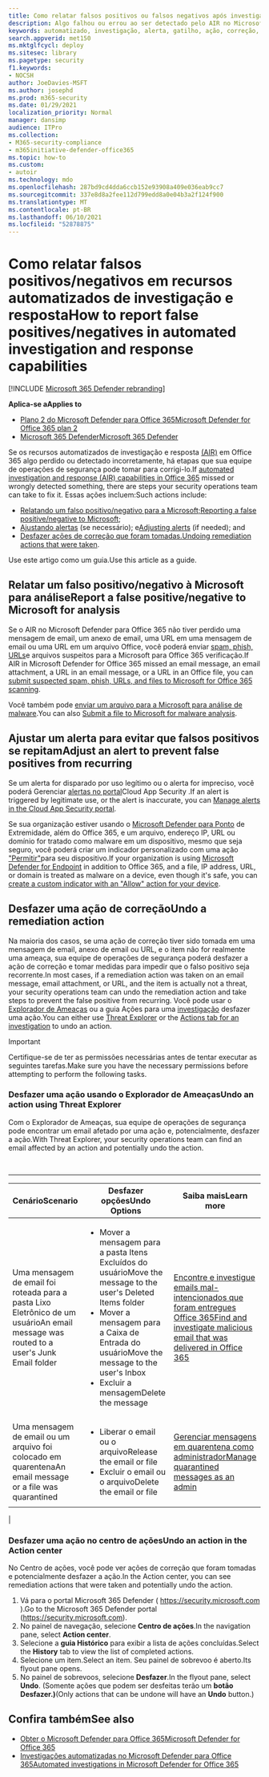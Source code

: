 ```yaml
---
title: Como relatar falsos positivos ou falsos negativos após investigação automatizada no Microsoft Defender para Office 365
description: Algo falhou ou errou ao ser detectado pelo AIR no Microsoft Defender para Office 365? Saiba como enviar falsos positivos ou falsos negativos à Microsoft para análise.
keywords: automatizado, investigação, alerta, gatilho, ação, correção, falso positivo, falso negativo
search.appverid: met150
ms.mktglfcycl: deploy
ms.sitesec: library
ms.pagetype: security
f1.keywords:
- NOCSH
author: JoeDavies-MSFT
ms.author: josephd
ms.prod: m365-security
ms.date: 01/29/2021
localization_priority: Normal
manager: dansimp
audience: ITPro
ms.collection:
- M365-security-compliance
- m365initiative-defender-office365
ms.topic: how-to
ms.custom:
- autoir
ms.technology: mdo
ms.openlocfilehash: 287bd9cd4dda6ccb152e93908a409e036eab9cc7
ms.sourcegitcommit: 337e8d8a2fee112d799edd8a0e04b3a2f124f900
ms.translationtype: MT
ms.contentlocale: pt-BR
ms.lasthandoff: 06/10/2021
ms.locfileid: "52878875"
---
```

# <a name="how-to-report-false-positivesnegatives-in-automated-investigation-and-response-capabilities"></a><span data-ttu-id="9bbf2-105">Como relatar falsos positivos/negativos em recursos automatizados de investigação e resposta</span><span class="sxs-lookup"><span data-stu-id="9bbf2-105">How to report false positives/negatives in automated investigation and response capabilities</span></span>

[!INCLUDE [Microsoft 365 Defender rebranding](../includes/microsoft-defender-for-office.md)]

<span data-ttu-id="9bbf2-106">**Aplica-se a**</span><span class="sxs-lookup"><span data-stu-id="9bbf2-106">**Applies to**</span></span>
- [<span data-ttu-id="9bbf2-107">Plano 2 do Microsoft Defender para Office 365</span><span class="sxs-lookup"><span data-stu-id="9bbf2-107">Microsoft Defender for Office 365 plan 2</span></span>](defender-for-office-365.md)
- [<span data-ttu-id="9bbf2-108">Microsoft 365 Defender</span><span class="sxs-lookup"><span data-stu-id="9bbf2-108">Microsoft 365 Defender</span></span>](../defender/microsoft-365-defender.md)

<span data-ttu-id="9bbf2-109">Se os recursos automatizados de investigação e resposta [(AIR)](automated-investigation-response-office.md) em Office 365 algo perdido ou detectado incorretamente, há etapas que sua equipe de operações de segurança pode tomar para corrigi-lo.</span><span class="sxs-lookup"><span data-stu-id="9bbf2-109">If [automated investigation and response (AIR) capabilities in Office 365](automated-investigation-response-office.md) missed or wrongly detected something, there are steps your security operations team can take to fix it.</span></span> <span data-ttu-id="9bbf2-110">Essas ações incluem:</span><span class="sxs-lookup"><span data-stu-id="9bbf2-110">Such actions include:</span></span>

- <span data-ttu-id="9bbf2-111">[Relatando um falso positivo/negativo para a Microsoft;](#report-a-false-positivenegative-to-microsoft-for-analysis)</span><span class="sxs-lookup"><span data-stu-id="9bbf2-111">[Reporting a false positive/negative to Microsoft](#report-a-false-positivenegative-to-microsoft-for-analysis);</span></span>
- <span data-ttu-id="9bbf2-112">[Ajustando alertas](#adjust-an-alert-to-prevent-false-positives-from-recurring) (se necessário); e</span><span class="sxs-lookup"><span data-stu-id="9bbf2-112">[Adjusting alerts](#adjust-an-alert-to-prevent-false-positives-from-recurring) (if needed); and</span></span>
- <span data-ttu-id="9bbf2-113">[Desfazer ações de correção que foram tomadas.](#undo-a-remediation-action)</span><span class="sxs-lookup"><span data-stu-id="9bbf2-113">[Undoing remediation actions that were taken](#undo-a-remediation-action).</span></span>

<span data-ttu-id="9bbf2-114">Use este artigo como um guia.</span><span class="sxs-lookup"><span data-stu-id="9bbf2-114">Use this article as a guide.</span></span>

## <a name="report-a-false-positivenegative-to-microsoft-for-analysis"></a><span data-ttu-id="9bbf2-115">Relatar um falso positivo/negativo à Microsoft para análise</span><span class="sxs-lookup"><span data-stu-id="9bbf2-115">Report a false positive/negative to Microsoft for analysis</span></span>

<span data-ttu-id="9bbf2-116">Se o AIR no Microsoft Defender para Office 365 não tiver perdido uma mensagem de email, um anexo de email, uma URL em uma mensagem de email ou uma URL em um arquivo Office, você poderá enviar [spam, phish, URLs](admin-submission.md)e arquivos suspeitos para a Microsoft para Office 365 verificação.</span><span class="sxs-lookup"><span data-stu-id="9bbf2-116">If AIR in Microsoft Defender for Office 365 missed an email message, an email attachment, a URL in an email message, or a URL in an Office file, you can [submit suspected spam, phish, URLs, and files to Microsoft for Office 365 scanning](admin-submission.md).</span></span>

<span data-ttu-id="9bbf2-117">Você também pode [enviar um arquivo para a Microsoft para análise de malware](https://www.microsoft.com/wdsi/filesubmission).</span><span class="sxs-lookup"><span data-stu-id="9bbf2-117">You can also [Submit a file to Microsoft for malware analysis](https://www.microsoft.com/wdsi/filesubmission).</span></span>

## <a name="adjust-an-alert-to-prevent-false-positives-from-recurring"></a><span data-ttu-id="9bbf2-118">Ajustar um alerta para evitar que falsos positivos se repitam</span><span class="sxs-lookup"><span data-stu-id="9bbf2-118">Adjust an alert to prevent false positives from recurring</span></span>

<span data-ttu-id="9bbf2-119">Se um alerta for disparado por uso legítimo ou o alerta for impreciso, você poderá Gerenciar [alertas no portal](/cloud-app-security/managing-alerts)Cloud App Security .</span><span class="sxs-lookup"><span data-stu-id="9bbf2-119">If an alert is triggered by legitimate use, or the alert is inaccurate, you can [Manage alerts in the Cloud App Security portal](/cloud-app-security/managing-alerts).</span></span>

<span data-ttu-id="9bbf2-120">Se sua organização estiver usando o [Microsoft Defender para Ponto](/windows/security/threat-protection) de Extremidade, além do Office 365, e um arquivo, endereço IP, URL ou domínio for tratado como malware em um dispositivo, mesmo que seja seguro, você poderá criar um indicador personalizado com uma ação ["Permitir"](/windows/security/threat-protection/microsoft-defender-atp/manage-indicators)para seu dispositivo.</span><span class="sxs-lookup"><span data-stu-id="9bbf2-120">If your organization is using [Microsoft Defender for Endpoint](/windows/security/threat-protection) in addition to Office 365, and a file, IP address, URL, or domain is treated as malware on a device, even though it's safe, you can [create a custom indicator with an "Allow" action for your device](/windows/security/threat-protection/microsoft-defender-atp/manage-indicators).</span></span>

## <a name="undo-a-remediation-action"></a><span data-ttu-id="9bbf2-121">Desfazer uma ação de correção</span><span class="sxs-lookup"><span data-stu-id="9bbf2-121">Undo a remediation action</span></span>

<span data-ttu-id="9bbf2-122">Na maioria dos casos, se uma ação de correção tiver sido tomada em uma mensagem de email, anexo de email ou URL, e o item não for realmente uma ameaça, sua equipe de operações de segurança poderá desfazer a ação de correção e tomar medidas para impedir que o falso positivo seja recorrente.</span><span class="sxs-lookup"><span data-stu-id="9bbf2-122">In most cases, if a remediation action was taken on an email message, email attachment, or URL, and the item is actually not a threat, your security operations team can undo the remediation action and take steps to prevent the false positive from recurring.</span></span> <span data-ttu-id="9bbf2-123">Você pode usar o [Explorador de Ameaças](#undo-an-action-using-threat-explorer) ou a guia Ações para uma [investigação](#undo-an-action-in-the-action-center) desfazer uma ação.</span><span class="sxs-lookup"><span data-stu-id="9bbf2-123">You can either use [Threat Explorer](#undo-an-action-using-threat-explorer) or the [Actions tab for an investigation](#undo-an-action-in-the-action-center) to undo an action.</span></span>

> [!IMPORTANT]
> <span data-ttu-id="9bbf2-124">Certifique-se de ter as permissões necessárias antes de tentar executar as seguintes tarefas.</span><span class="sxs-lookup"><span data-stu-id="9bbf2-124">Make sure you have the necessary permissions before attempting to perform the following tasks.</span></span>

### <a name="undo-an-action-using-threat-explorer"></a><span data-ttu-id="9bbf2-125">Desfazer uma ação usando o Explorador de Ameaças</span><span class="sxs-lookup"><span data-stu-id="9bbf2-125">Undo an action using Threat Explorer</span></span>

<span data-ttu-id="9bbf2-126">Com o Explorador de Ameaças, sua equipe de operações de segurança pode encontrar um email afetado por uma ação e, potencialmente, desfazer a ação.</span><span class="sxs-lookup"><span data-stu-id="9bbf2-126">With Threat Explorer, your security operations team can find an email affected by an action and potentially undo the action.</span></span>

<br>

****

|<span data-ttu-id="9bbf2-127">Cenário</span><span class="sxs-lookup"><span data-stu-id="9bbf2-127">Scenario</span></span>|<span data-ttu-id="9bbf2-128">Desfazer opções</span><span class="sxs-lookup"><span data-stu-id="9bbf2-128">Undo Options</span></span>|<span data-ttu-id="9bbf2-129">Saiba mais</span><span class="sxs-lookup"><span data-stu-id="9bbf2-129">Learn more</span></span>|
|---|---|---|
|<span data-ttu-id="9bbf2-130">Uma mensagem de email foi roteada para a pasta Lixo Eletrônico de um usuário</span><span class="sxs-lookup"><span data-stu-id="9bbf2-130">An email message was routed to a user's Junk Email folder</span></span>|<ul><li><span data-ttu-id="9bbf2-131">Mover a mensagem para a pasta Itens Excluídos do usuário</span><span class="sxs-lookup"><span data-stu-id="9bbf2-131">Move the message to the user's Deleted Items folder</span></span></li><li><span data-ttu-id="9bbf2-132">Mover a mensagem para a Caixa de Entrada do usuário</span><span class="sxs-lookup"><span data-stu-id="9bbf2-132">Move the message to the user's Inbox</span></span></li><li><span data-ttu-id="9bbf2-133">Excluir a mensagem</span><span class="sxs-lookup"><span data-stu-id="9bbf2-133">Delete the message</span></span></li></ul>|[<span data-ttu-id="9bbf2-134">Encontre e investigue emails mal-intencionados que foram entregues Office 365</span><span class="sxs-lookup"><span data-stu-id="9bbf2-134">Find and investigate malicious email that was delivered in Office 365</span></span>](investigate-malicious-email-that-was-delivered.md)|
|<span data-ttu-id="9bbf2-135">Uma mensagem de email ou um arquivo foi colocado em quarentena</span><span class="sxs-lookup"><span data-stu-id="9bbf2-135">An email message or a file was quarantined</span></span>|<ul><li><span data-ttu-id="9bbf2-136">Liberar o email ou o arquivo</span><span class="sxs-lookup"><span data-stu-id="9bbf2-136">Release the email or file</span></span></li><li> <span data-ttu-id="9bbf2-137">Excluir o email ou o arquivo</span><span class="sxs-lookup"><span data-stu-id="9bbf2-137">Delete the email or file</span></span></li></ul>|[<span data-ttu-id="9bbf2-138">Gerenciar mensagens em quarentena como administrador</span><span class="sxs-lookup"><span data-stu-id="9bbf2-138">Manage quarantined messages as an admin</span></span>](manage-quarantined-messages-and-files.md)|
|

### <a name="undo-an-action-in-the-action-center"></a><span data-ttu-id="9bbf2-139">Desfazer uma ação no centro de ações</span><span class="sxs-lookup"><span data-stu-id="9bbf2-139">Undo an action in the Action center</span></span>

<span data-ttu-id="9bbf2-140">No Centro de ações, você pode ver ações de correção que foram tomadas e potencialmente desfazer a ação.</span><span class="sxs-lookup"><span data-stu-id="9bbf2-140">In the Action center, you can see remediation actions that were taken and potentially undo the action.</span></span>

1. <span data-ttu-id="9bbf2-141">Vá para o portal Microsoft 365 Defender ( <https://security.microsoft.com> ).</span><span class="sxs-lookup"><span data-stu-id="9bbf2-141">Go to the Microsoft 365 Defender portal (<https://security.microsoft.com>).</span></span>
2. <span data-ttu-id="9bbf2-142">No painel de navegação, selecione **Centro de ações**.</span><span class="sxs-lookup"><span data-stu-id="9bbf2-142">In the navigation pane, select **Action center**.</span></span>
3. <span data-ttu-id="9bbf2-143">Selecione a **guia Histórico** para exibir a lista de ações concluídas.</span><span class="sxs-lookup"><span data-stu-id="9bbf2-143">Select the **History** tab to view the list of completed actions.</span></span>
4. <span data-ttu-id="9bbf2-144">Selecione um item.</span><span class="sxs-lookup"><span data-stu-id="9bbf2-144">Select an item.</span></span> <span data-ttu-id="9bbf2-145">Seu painel de sobrevoo é aberto.</span><span class="sxs-lookup"><span data-stu-id="9bbf2-145">Its flyout pane opens.</span></span>
5. <span data-ttu-id="9bbf2-146">No painel de sobrevoos, selecione **Desfazer**.</span><span class="sxs-lookup"><span data-stu-id="9bbf2-146">In the flyout pane, select **Undo**.</span></span> <span data-ttu-id="9bbf2-147">(Somente ações que podem ser desfeitas terão um **botão Desfazer.)**</span><span class="sxs-lookup"><span data-stu-id="9bbf2-147">(Only actions that can be undone will have an **Undo** button.)</span></span>

## <a name="see-also"></a><span data-ttu-id="9bbf2-148">Confira também</span><span class="sxs-lookup"><span data-stu-id="9bbf2-148">See also</span></span>

- [<span data-ttu-id="9bbf2-149">Obter o Microsoft Defender para Office 365</span><span class="sxs-lookup"><span data-stu-id="9bbf2-149">Microsoft Defender for Office 365</span></span>](defender-for-office-365.md)
- [<span data-ttu-id="9bbf2-150">Investigações automatizadas no Microsoft Defender para Office 365</span><span class="sxs-lookup"><span data-stu-id="9bbf2-150">Automated investigations in Microsoft Defender for Office 365</span></span>](office-365-air.md)
